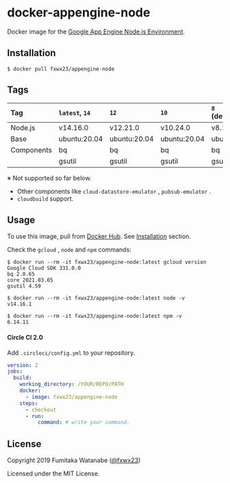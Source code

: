 # docker-appengine-node

Docker image for the [Google App Engine Node.js Environment](https://cloud.google.com/appengine/docs/nodejs/).

## Installation
```
$ docker pull fxwx23/appengine-node
```

## Tags
|Tag       |`latest`, `14`  |`12`         | `10`        | `8` (deprecated)         |
|:---------|:---------------|:------------|:------------|:-------------------------|
|Node.js   |v14.16.0        |v12.21.0     |v10.24.0     |v8.17.0                   |
|Base      |ubuntu:20.04    |ubuntu:20.04 |ubuntu:20.04 |ubuntu:20.04              |
|Components|bq              |bq           |bq           |bq                        |
|          |gsutil          |gsutil       |gsutil       |gsutil                    |

※ Not supported so far below.
 - Other components like `cloud-datastore-emulator` , `pubsub-emulator` . 
 - `cloudbuild` support. 

## Usage
To use this image, pull from [Docker Hub](https://hub.docker.com/r/fxwx23/appengine-node). See [Installation](#installation) section.

Check the `gcloud` , `node` and `npm` commands:

```console
$ docker run --rm -it fxwx23/appengine-node:latest gcloud version
Google Cloud SDK 331.0.0
bq 2.0.65
core 2021.03.05
gsutil 4.59

$ docker run --rm -it fxwx23/appengine-node:latest node -v
v14.16.1

$ docker run --rm -it fxwx23/appengine-node:latest npm -v
6.14.11
```

#### Circle CI 2.0

Add `.circleci/config.yml` to your repository.  

```yaml
version: 2
jobs:
  build:
    working_directory: /YOUR/REPO/PATH
    docker:
      - image: fxwx23/appengine-node
    steps:
      - checkout
      - run:
          command: # write your command.
```

## License

Copyright 2019 Fumitaka Watanabe ([@fxwx23](https://github.com/fxwx23))

Licensed under the MIT License.